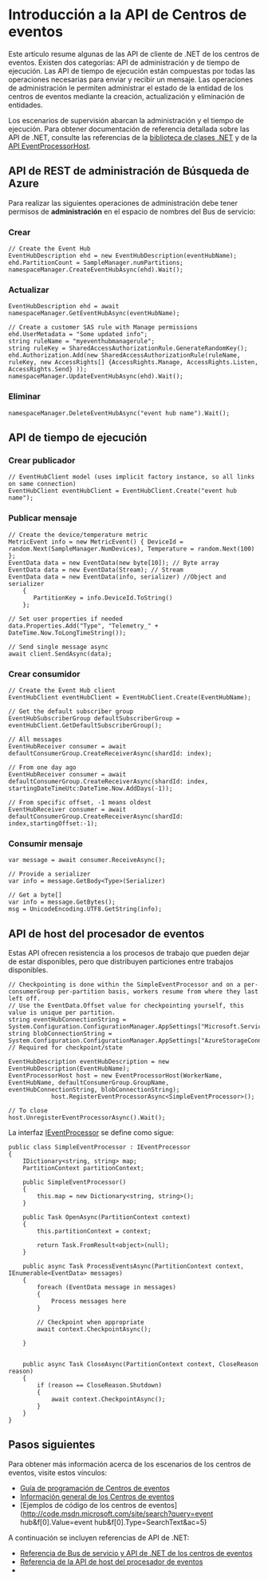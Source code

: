 <properties 
   pageTitle="Introducción a la API de centros de eventos"
   description="Resumen de algunas de las API de cliente de .NET de los centros de eventos clave."
   services="event-hubs"
   documentationCenter="na"
   authors="sethmanheim"
   manager="timlt"
   editor="" />
<tags 
   ms.service="event-hubs"
   ms.devlang="na"
   ms.topic="article"
   ms.tgt_pltfrm="na"
   ms.workload="tbd"
   ms.date="07/10/2015"
   ms.author="sethm" />

# Introducción a la API de Centros de eventos

Este artículo resume algunas de las API de cliente de .NET de los centros de eventos. Existen dos categorías: API de administración y de tiempo de ejecución. Las API de tiempo de ejecución están compuestas por todas las operaciones necesarias para enviar y recibir un mensaje. Las operaciones de administración le permiten administrar el estado de la entidad de los centros de eventos mediante la creación, actualización y eliminación de entidades.

Los escenarios de supervisión abarcan la administración y el tiempo de ejecución. Para obtener documentación de referencia detallada sobre las API de .NET, consulte las referencias de la [biblioteca de clases .NET](https://msdn.microsoft.com/library/jj933431.aspx) y de la [API EventProcessorHost](https://msdn.microsoft.com/library/microsoft.servicebus.messaging.aspx).

## API de REST de administración de Búsqueda de Azure

Para realizar las siguientes operaciones de administración debe tener permisos de **administración** en el espacio de nombres del Bus de servicio:

### Crear

```
// Create the Event Hub
EventHubDescription ehd = new EventHubDescription(eventHubName);
ehd.PartitionCount = SampleManager.numPartitions;
namespaceManager.CreateEventHubAsync(ehd).Wait();
```

### Actualizar

```
EventHubDescription ehd = await namespaceManager.GetEventHubAsync(eventHubName);

// Create a customer SAS rule with Manage permissions
ehd.UserMetadata = "Some updated info";
string ruleName = "myeventhubmanagerule";
string ruleKey = SharedAccessAuthorizationRule.GenerateRandomKey();
ehd.Authorization.Add(new SharedAccessAuthorizationRule(ruleName, ruleKey, new AccessRights[] {AccessRights.Manage, AccessRights.Listen, AccessRights.Send} )); 
namespaceManager.UpdateEventHubAsync(ehd).Wait();
```

### Eliminar

```
namespaceManager.DeleteEventHubAsync("event hub name").Wait();
```

## API de tiempo de ejecución

### Crear publicador

```
// EventHubClient model (uses implicit factory instance, so all links on same connection)
EventHubClient eventHubClient = EventHubClient.Create("event hub name");
```

### Publicar mensaje

```
// Create the device/temperature metric
MetricEvent info = new MetricEvent() { DeviceId = random.Next(SampleManager.NumDevices), Temperature = random.Next(100) };
EventData data = new EventData(new byte[10]); // Byte array
EventData data = new EventData(Stream); // Stream 
EventData data = new EventData(info, serializer) //Object and serializer 
    {
       PartitionKey = info.DeviceId.ToString()
    };

// Set user properties if needed
data.Properties.Add("Type", "Telemetry_" + DateTime.Now.ToLongTimeString());

// Send single message async
await client.SendAsync(data);
```

### Crear consumidor

```
// Create the Event Hub client
EventHubClient eventHubClient = EventHubClient.Create(EventHubName);

// Get the default subscriber group
EventHubSubscriberGroup defaultSubscriberGroup = eventHubClient.GetDefaultSubscriberGroup();

// All messages
EventHubReceiver consumer = await defaultConsumerGroup.CreateReceiverAsync(shardId: index);

// From one day ago
EventHubReceiver consumer = await defaultConsumerGroup.CreateReceiverAsync(shardId: index, startingDateTimeUtc:DateTime.Now.AddDays(-1));
                        
// From specific offset, -1 means oldest
EventHubReceiver consumer = await defaultConsumerGroup.CreateReceiverAsync(shardId: index,startingOffset:-1); 
```

### Consumir mensaje

```
var message = await consumer.ReceiveAsync();

// Provide a serializer
var info = message.GetBody<Type>(Serializer)
                                    
// Get a byte[]
var info = message.GetBytes(); 
msg = UnicodeEncoding.UTF8.GetString(info);
```

## API de host del procesador de eventos

Estas API ofrecen resistencia a los procesos de trabajo que pueden dejar de estar disponibles, pero que distribuyen particiones entre trabajos disponibles.

```
// Checkpointing is done within the SimpleEventProcessor and on a per-consumerGroup per-partition basis, workers resume from where they last left off.
// Use the EventData.Offset value for checkpointing yourself, this value is unique per partition.
string eventHubConnectionString = System.Configuration.ConfigurationManager.AppSettings["Microsoft.ServiceBus.ConnectionString"];
string blobConnectionString = System.Configuration.ConfigurationManager.AppSettings["AzureStorageConnectionString"]; // Required for checkpoint/state

EventHubDescription eventHubDescription = new EventHubDescription(EventHubName);
EventProcessorHost host = new EventProcessorHost(WorkerName, EventHubName, defaultConsumerGroup.GroupName, eventHubConnectionString, blobConnectionString);
            host.RegisterEventProcessorAsync<SimpleEventProcessor>();

// To close
host.UnregisterEventProcessorAsync().Wait();   
```

La interfaz [IEventProcessor](https://msdn.microsoft.com/library/microsoft.servicebus.messaging.ieventprocessor.aspx) se define como sigue:

```
public class SimpleEventProcessor : IEventProcessor
{
    IDictionary<string, string> map;
    PartitionContext partitionContext;

    public SimpleEventProcessor()
    {
        this.map = new Dictionary<string, string>();
    }

    public Task OpenAsync(PartitionContext context)
    {
        this.partitionContext = context;

        return Task.FromResult<object>(null);
    }

    public async Task ProcessEventsAsync(PartitionContext context, IEnumerable<EventData> messages)
    {
        foreach (EventData message in messages)
        {
            Process messages here
        }
        
        // Checkpoint when appropriate
        await context.CheckpointAsync();

    }


    public async Task CloseAsync(PartitionContext context, CloseReason reason)
    {
        if (reason == CloseReason.Shutdown)
        {
            await context.CheckpointAsync();
        }
    }
}
```

## Pasos siguientes

Para obtener más información acerca de los escenarios de los centros de eventos, visite estos vínculos:

- [Guía de programación de Centros de eventos](event-hubs-programming-guide.md)
- [Información general de los Centros de eventos](event-hubs-overview.md)
- [Ejemplos de código de los centros de eventos](http://code.msdn.microsoft.com/site/search?query=event hub&f[0].Value=event hub&f[0].Type=SearchText&ac=5)

A continuación se incluyen referencias de API de .NET:

- [Referencia de Bus de servicio y API de .NET de los centros de eventos](https://msdn.microsoft.com/library/jj933424.aspx)
- [Referencia de la API de host del procesador de eventos](https://msdn.microsoft.com/library/microsoft.servicebus.messaging.eventprocessorhost.aspx)
- 

<!---HONumber=August15_HO6-->